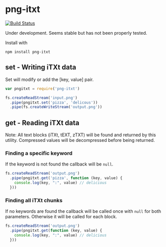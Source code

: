 # png-itxt 
[![Build Status](https://travis-ci.org/briancullen/png-itxt.svg?branch=all-text-chunks)](https://travis-ci.org/briancullen/png-itxt)

Under development. Seems stable but has not been properly tested.

Install with
```
npm install png-itxt
```

## set - Writing iTXt data

Set will modify or add the [key, value] pair.

```js
var pngitxt = require('png-itxt')

fs.createReadStream('input.png')
  .pipe(pngitxt.set('pizza', 'delicous'))
  .pipe(fs.createWriteStream('output.png'))
```

## get - Reading iTXt data

Note: All text blocks (iTXt, tEXT, zTXT) will be found and returned by this utility. Compressed values will be decompressed before being returned.

### Finding a specific keyword
If the keyword is not found the callback will be `null`.

```js
fs.createReadStream('output.png')
  .pipe(pngitxt.get('pizza', function (key, value) {
    console.log(key, ":", value) // delicious
  }))
```

### Finding all iTXt chunks
If no keywords are found the callback will be called once with `null` for both parameters. Otherwise it will be called for each block.

```js
fs.createReadStream('output.png')
  .pipe(pngitxt.get(function (key, value) {
    console.log(key, ":", value) // delicious
  }))
```
